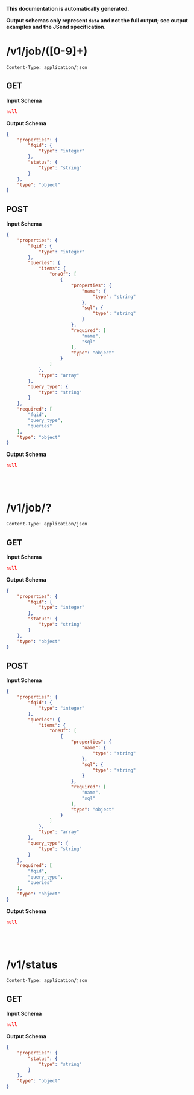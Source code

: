 **This documentation is automatically generated.**

**Output schemas only represent `data` and not the full output; see output examples and the JSend specification.**

# /v1/job/\(\[0\-9\]\+\)

    Content-Type: application/json

## GET


**Input Schema**
```json
null
```



**Output Schema**
```json
{
    "properties": {
        "fqid": {
            "type": "integer"
        },
        "status": {
            "type": "string"
        }
    },
    "type": "object"
}
```





## POST


**Input Schema**
```json
{
    "properties": {
        "fqid": {
            "type": "integer"
        },
        "queries": {
            "items": {
                "oneOf": [
                    {
                        "properties": {
                            "name": {
                                "type": "string"
                            },
                            "sql": {
                                "type": "string"
                            }
                        },
                        "required": [
                            "name",
                            "sql"
                        ],
                        "type": "object"
                    }
                ]
            },
            "type": "array"
        },
        "query_type": {
            "type": "string"
        }
    },
    "required": [
        "fqid",
        "query_type",
        "queries"
    ],
    "type": "object"
}
```



**Output Schema**
```json
null
```





<br>
<br>

# /v1/job/?

    Content-Type: application/json

## GET


**Input Schema**
```json
null
```



**Output Schema**
```json
{
    "properties": {
        "fqid": {
            "type": "integer"
        },
        "status": {
            "type": "string"
        }
    },
    "type": "object"
}
```





## POST


**Input Schema**
```json
{
    "properties": {
        "fqid": {
            "type": "integer"
        },
        "queries": {
            "items": {
                "oneOf": [
                    {
                        "properties": {
                            "name": {
                                "type": "string"
                            },
                            "sql": {
                                "type": "string"
                            }
                        },
                        "required": [
                            "name",
                            "sql"
                        ],
                        "type": "object"
                    }
                ]
            },
            "type": "array"
        },
        "query_type": {
            "type": "string"
        }
    },
    "required": [
        "fqid",
        "query_type",
        "queries"
    ],
    "type": "object"
}
```



**Output Schema**
```json
null
```





<br>
<br>

# /v1/status

    Content-Type: application/json

## GET


**Input Schema**
```json
null
```



**Output Schema**
```json
{
    "properties": {
        "status": {
            "type": "string"
        }
    },
    "type": "object"
}
```




